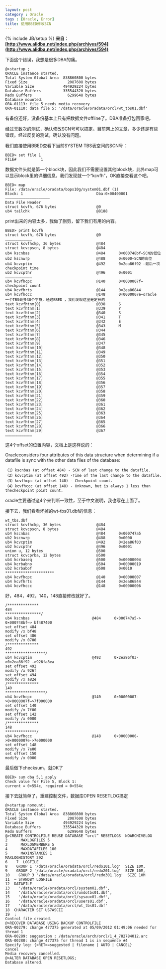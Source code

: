 ```yaml
---
layout: post
category : Oracle
tags : [Oracle, Error]
title: 使用BBED修改SCN
---
```

{% include JB/setup %}
**来自：[http://www.alidba.net/index.php/archives/594](http://www.alidba.net/index.php/archives/594)**

下面这个错误，我想是很多DBA的痛。

    @>startup ;
    ORACLE instance started.
    Total System Global Area  838860800 bytes
    Fixed Size                  2087608 bytes
    Variable Size             494929224 bytes
    Database Buffers          335544320 bytes
    Redo Buffers                6299648 bytes
    Database mounted.
    ORA-01113: file 5 needs media recovery
    ORA-01110: data file 5: '/data/oracle/oradata/orcl/wt_tbs01.dbf'

有备份还好，没备份基本上只有把数据文件offline了。DBA准备打包回家吧。

经过无数次的测试，确认修改SCN号可以搞定。目前网上的文章，多少还是有些错误。经过反复的测试，确认没有问题。

我们直接使用BBED查看下当前SYSTEM TBS表空间的SCN号：

    BBED> set file 1
    FILE#           1

数据文件头就是第一个block块，因此我们不需要设置其他block块，此外map可以显示block里的详细信息。我们发现就一个“kcvfh”，OK直接查看这个吧。

    BBED> map
    File: /data/oracle/oradata/bops10g/system01.dbf (1)
    Block: 1                                 Dba:0×00400001
    ————————————————————
    Data File Header
    struct kcvfh, 676 bytes                  @0
    ub4 tailchk                              @8188

print出来的内容太多，我做了删剪，留下我们有用的内容。

    BBED> print kcvfh
    struct kcvfh, 676 bytes                  @0
    ………………………………
    struct kcvfhckp, 36 bytes                @484
    struct kcvcpscn, 8 bytes                 @484
    ub4 kscnbas                              @484      0×000748bf–SCN的低位
    ub2 kscnwrp                              @488      0×0000–SCN的高位
    ub4 kcvcptim                             @492      0×2ea86f92 –最后一次checkpoint time
    ub2 kcvcpthr                             @496      0×0001
    ………………………………
    ub4 kcvfhcpc                             @140      0×0000007f—checkpoint count
    ub4 kcvfhrts                             @144      0×2ea86844
    ub4 kcvfhccc                             @148      0×0000007e–oracle 一个TBS最多30个字符，通过BBED ，我们发现这里是定长的
    text kcvfhtnm[0]                         @338      S
    text kcvfhtnm[1]                         @339      Y
    text kcvfhtnm[2]                         @340      S
    text kcvfhtnm[3]                         @341      T
    text kcvfhtnm[4]                         @342      E
    text kcvfhtnm[5]                         @343      M
    text kcvfhtnm[6]                         @344
    text kcvfhtnm[7]                         @345
    text kcvfhtnm[8]                         @346
    text kcvfhtnm[9]                         @347
    text kcvfhtnm[10]                        @348
    text kcvfhtnm[11]                        @349
    text kcvfhtnm[12]                        @350
    text kcvfhtnm[13]                        @351
    text kcvfhtnm[14]                        @352
    text kcvfhtnm[15]                        @353
    text kcvfhtnm[16]                        @354
    text kcvfhtnm[17]                        @355
    text kcvfhtnm[18]                        @356
    text kcvfhtnm[19]                        @357
    text kcvfhtnm[20]                        @358
    text kcvfhtnm[21]                        @359
    text kcvfhtnm[22]                        @360
    text kcvfhtnm[23]                        @361
    text kcvfhtnm[24]                        @362
    text kcvfhtnm[25]                        @363
    text kcvfhtnm[26]                        @364
    text kcvfhtnm[27]                        @365
    text kcvfhtnm[28]                        @366
    text kcvfhtnm[29]                        @367
    ………………………………

这4个offset的位置内容，文档上是这样说的：

Oracleconsiders four attributes of this data structure when determining if a datafile is sync with the other data files of the database:

    （1）kscnbas (at offset 484) - SCN of last change to the datafile.
    （2）kcvcptim (at offset 492) -Time of the last change to the datafile.
    （3）kcvfhcpc (at offset 140) - Checkpoint count.
    （4）kcvfhccc (at offset 148) - Unknown, but is always 1 less than thecheckpoint point count.

oracle主要通过这4个来判断一致性，至于中文说明，我也写在上面了。

接下去，我们看看坏掉的wt-tbs01.dbf的信息：

    wt_tbs.dbf
    struct kcvfhckp, 36 bytes                @484
    struct kcvcpscn, 8 bytes                 @484
    ub4 kscnbas                              @484      0×000747a5
    ub2 kscnwrp                              @488      0×0000
    ub4 kcvcptim                             @492      0×2ea86f03
    ub2 kcvcpthr                             @496      0×0001
    union u, 12 bytes                        @500
    struct kcvcprba, 12 bytes                @500
    ub4 kcrbaseq                             @500      0×00000004
    ub4 kcrbabno                             @504      0×00000019
    ub2 kcrbabof                             @508      0×0010
    **********************
    ub4 kcvfhcpc                             @140      0×00000007
    ub4 kcvfhrts                             @144      0×2ea86844
    ub4 kcvfhccc                             @148      0×00000006

好，484，492，140，148直接修改就好了。

    /**************
    484
    ****************/
    ub4 kscnbas                            @484      0×000747a5-> 0×000748bf–> bf487400
    set offset 484
    modify /x bf48
    set offset 486
    modify /x 0700
    /**************
    492
    ******************/
    ub4 kcvcptim                           @492      0×2ea86f03->0×2ea86f92 –>926fa8ea
    set offset 492
    modify /x 926f
    set offset 494
    modify /x a82e
    /**************
    140
    ******************/
    ub4 kcvfhcpc                           @140      0×00000007->0×0000007f–>7f000000
    set offset 140
    modify /x 7f00
    set offset 142
    modify /x 0000
    /**************
    148
    **************/
    ub4 kcvfhccc                           @148      0×00000006->0×0000007e->7e000000
    set offset 148
    modify /x 7e00
    set offset 150
    modify /x 0000

最后做下checksum，就OK了

    BBED> sum dba 5,1 apply
    Check value for File 5, Block 1:
    current = 0×554c, required = 0×554c

接下去就简单了，重建控制文件，数据库OPEN RESETLOG搞定

    @>startup nomount;
    ORACLE instance started.
    Total System Global Area  838860800 bytes
    Fixed Size                  2087608 bytes
    Variable Size             494929224 bytes
    Database Buffers          335544320 bytes
    Redo Buffers                6299648 bytes
    @>CREATE CONTROLFILE REUSE DATABASE “orcl” RESETLOGS  NOARCHIVELOG
    2      MAXLOGFILES 5
    3      MAXLOGMEMBERS 5
    4      MAXDATAFILES 100
    5      MAXINSTANCES 1
    MAXLOGHISTORY 292
    6    7  LOGFILE
    8    GROUP 1 '/data/oracle/oradata/orcl/redo101.log'  SIZE 10M,
    9    GROUP 2 '/data/oracle/oradata/orcl/redo201.log'  SIZE 10M,
    10    GROUP 3 '/data/oracle/oradata/orcl/redo301.log'  SIZE 10M
    11  — STANDBY LOGFILE
    12  DATAFILE
    13    '/data/oracle/oradata/orcl/system01.dbf',
    14    '/data/oracle/oradata/orcl/undotbs01.dbf',
    15    '/data/oracle/oradata/orcl/sysaux01.dbf',
    16    '/data/oracle/oradata/orcl/users01.dbf',
    17    '/data/oracle/oradata/orcl/wt_tbs01.dbf'
    18  CHARACTER SET US7ASCII
    19  ;
    Control file created.
    @>RECOVER DATABASE USING BACKUP CONTROLFILE
    ORA-00279: change 477375 generated at 05/09/2012 01:49:06 needed for thread 1
    ORA-00289: suggestion : /data/oracle/arch/orcl/1_4_782784012.arc
    ORA-00280: change 477375 for thread 1 is in sequence #4
    Specify log: {<RET>=suggested | filename | AUTO | CANCEL}
    cancel
    Media recovery cancelled.
    @>ALTER DATABASE OPEN RESETLOGS;
    Database altered.